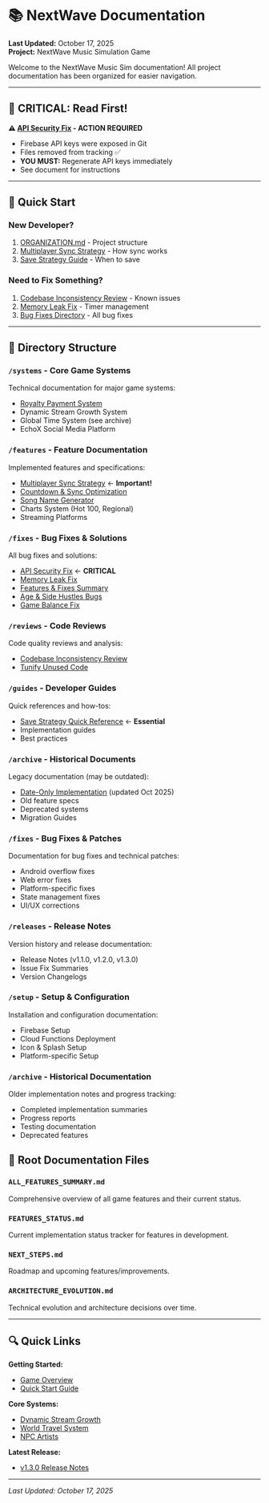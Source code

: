 # 📚 NextWave Documentation

**Last Updated:** October 17, 2025  
**Project:** NextWave Music Simulation Game

Welcome to the NextWave Music Sim documentation! All project documentation has been organized for easier navigation.

---

## 🚨 CRITICAL: Read First!

**⚠️ [API Security Fix](./fixes/API_SECURITY_FIX.md) - ACTION REQUIRED**
- Firebase API keys were exposed in Git
- Files removed from tracking ✅
- **YOU MUST:** Regenerate API keys immediately
- See document for instructions

---

## 🚀 Quick Start

### New Developer?
1. [ORGANIZATION.md](./ORGANIZATION.md) - Project structure
2. [Multiplayer Sync Strategy](./features/MULTIPLAYER_SYNC_STRATEGY.md) - How sync works
3. [Save Strategy Guide](./guides/SAVE_STRATEGY_QUICK_REFERENCE.md) - When to save

### Need to Fix Something?
1. [Codebase Inconsistency Review](./reviews/CODEBASE_INCONSISTENCY_REVIEW.md) - Known issues
2. [Memory Leak Fix](./fixes/MEMORY_LEAK_FIX.md) - Timer management
3. [Bug Fixes Directory](./fixes/) - All bug fixes

---

## 📁 Directory Structure

### `/systems` - Core Game Systems
Technical documentation for major game systems:
- [Royalty Payment System](./systems/ROYALTY_PAYMENT_SYSTEM.md)
- Dynamic Stream Growth System
- Global Time System (see archive)
- EchoX Social Media Platform

### `/features` - Feature Documentation
Implemented features and specifications:
- [Multiplayer Sync Strategy](./features/MULTIPLAYER_SYNC_STRATEGY.md) ← **Important!**
- [Countdown & Sync Optimization](./features/COUNTDOWN_AND_SYNC_OPTIMIZATION.md)
- [Song Name Generator](./features/SONG_NAME_UI_INTEGRATION.md)
- Charts System (Hot 100, Regional)
- Streaming Platforms

### `/fixes` - Bug Fixes & Solutions
All bug fixes and solutions:
- [API Security Fix](./fixes/API_SECURITY_FIX.md) ← **CRITICAL**
- [Memory Leak Fix](./fixes/MEMORY_LEAK_FIX.md)
- [Features & Fixes Summary](./fixes/FEATURES_AND_FIXES_SUMMARY.md)
- [Age & Side Hustles Bugs](./fixes/AGE_AND_SIDE_HUSTLES_BUGS.md)
- [Game Balance Fix](./fixes/game-balance-initial-streams-fix.md)

### `/reviews` - Code Reviews
Code quality reviews and analysis:
- [Codebase Inconsistency Review](./reviews/CODEBASE_INCONSISTENCY_REVIEW.md)
- [Tunify Unused Code](./reviews/TUNIFY_UNUSED_CODE.md)

### `/guides` - Developer Guides
Quick references and how-tos:
- [Save Strategy Quick Reference](./guides/SAVE_STRATEGY_QUICK_REFERENCE.md) ← **Essential**
- Implementation guides
- Best practices

### `/archive` - Historical Documents
Legacy documentation (may be outdated):
- [Date-Only Implementation](./archive/DATE_ONLY_IMPLEMENTATION.md) (updated Oct 2025)
- Old feature specs
- Deprecated systems
- Migration Guides

### `/fixes` - Bug Fixes & Patches
Documentation for bug fixes and technical patches:
- Android overflow fixes
- Web error fixes
- Platform-specific fixes
- State management fixes
- UI/UX corrections

### `/releases` - Release Notes
Version history and release documentation:
- Release Notes (v1.1.0, v1.2.0, v1.3.0)
- Issue Fix Summaries
- Version Changelogs

### `/setup` - Setup & Configuration
Installation and configuration documentation:
- Firebase Setup
- Cloud Functions Deployment
- Icon & Splash Setup
- Platform-specific Setup

### `/archive` - Historical Documentation
Older implementation notes and progress tracking:
- Completed implementation summaries
- Progress reports
- Testing documentation
- Deprecated features

## 📄 Root Documentation Files

### `ALL_FEATURES_SUMMARY.md`
Comprehensive overview of all game features and their current status.

### `FEATURES_STATUS.md`
Current implementation status tracker for features in development.

### `NEXT_STEPS.md`
Roadmap and upcoming features/improvements.

### `ARCHITECTURE_EVOLUTION.md`
Technical evolution and architecture decisions over time.

---

## 🔍 Quick Links

**Getting Started:**
- [Game Overview](guides/GAME_OVERVIEW.md)
- [Quick Start Guide](guides/QUICK_START.md)

**Core Systems:**
- [Dynamic Stream Growth](systems/DYNAMIC_STREAM_GROWTH_SYSTEM.md)
- [World Travel System](systems/WORLD_TRAVEL_SYSTEM.md)
- [NPC Artists](systems/NPC_ARTIST_SYSTEM.md)

**Latest Release:**
- [v1.3.0 Release Notes](releases/RELEASE_NOTES_v1.3.0.md)

---

*Last Updated: October 17, 2025*
